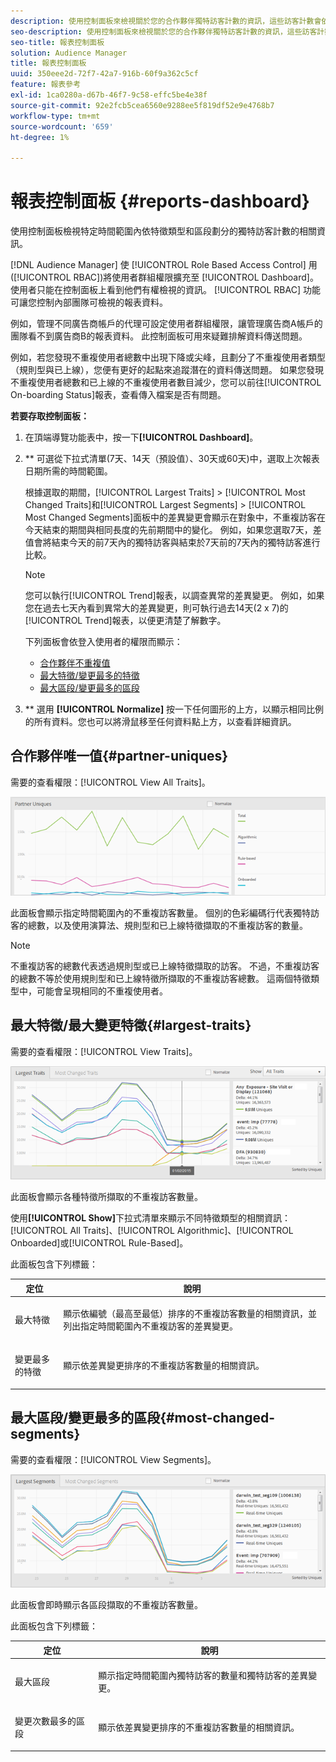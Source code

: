 ```yaml
---
description: 使用控制面板來檢視關於您的合作夥伴獨特訪客計數的資訊，這些訪客計數會依特徵類型和特定時段的區段來劃分。
seo-description: 使用控制面板來檢視關於您的合作夥伴獨特訪客計數的資訊，這些訪客計數會依特徵類型和特定時段的區段來劃分。
seo-title: 報表控制面板
solution: Audience Manager
title: 報表控制面板
uuid: 350eee2d-72f7-42a7-916b-60f9a362c5cf
feature: 報表參考
exl-id: 1ca0280a-d67b-46f7-9c58-effc5be4e38f
source-git-commit: 92e2fcb5cea6560e9288ee5f819df52e9e4768b7
workflow-type: tm+mt
source-wordcount: '659'
ht-degree: 1%

---
```


# 報表控制面板 {#reports-dashboard}

使用控制面板檢視特定時間範圍內依特徵類型和區段劃分的獨特訪客計數的相關資訊。

<!-- 

c_dashboard.xml

 -->

[!DNL Audience Manager] 使 [!UICONTROL Role Based Access Control] 用([!UICONTROL RBAC])將使用者群組權限擴充至 [!UICONTROL Dashboard]。使用者只能在控制面板上看到他們有權檢視的資訊。 [!UICONTROL RBAC] 功能可讓您控制內部團隊可檢視的報表資料。

例如，管理不同廣告商帳戶的代理可設定使用者群組權限，讓管理廣告商A帳戶的團隊看不到廣告商B的報表資料。 此控制面板可用來疑難排解資料傳送問題。

例如，若您發現不重複使用者總數中出現下降或尖峰，且劃分了不重複使用者類型（規則型與已上線），您便有更好的起點來追蹤潛在的資料傳送問題。 如果您發現不重複使用者總數和已上線的不重複使用者數目減少，您可以前往[!UICONTROL On-boarding Status]報表，查看傳入檔案是否有問題。

**若要存取控制面板：**

1. 在頂端導覽功能表中，按一下&#x200B;**[!UICONTROL Dashboard]**。
2. ** 可選從下拉式清單(7天、14天（預設值）、30天或60天)中，選取上次報表日期所需的時間範圍。

   根據選取的期間，[!UICONTROL Largest Traits] > [!UICONTROL Most Changed Traits]和[!UICONTROL Largest Segments] > [!UICONTROL Most Changed Segments]面板中的差異變更會顯示在對象中，不重複訪客在今天結束的期間與相同長度的先前期間中的變化。 例如，如果您選取7天，差值會將結束今天的前7天內的獨特訪客與結束於7天前的7天內的獨特訪客進行比較。

   >[!NOTE]
   >
   >您可以執行[!UICONTROL Trend]報表，以調查異常的差異變更。 例如，如果您在過去七天內看到異常大的差異變更，則可執行過去14天(2 x 7)的[!UICONTROL Trend]報表，以便更清楚了解數字。

   下列面板會依登入使用者的權限而顯示：

   * [合作夥伴不重複值](../reporting/reports-dashboard.md#partner-uniques)
   * [最大特徵/變更最多的特徵](../reporting/reports-dashboard.md#largest-traits)
   * [最大區段/變更最多的區段](../reporting/reports-dashboard.md#most-changed-segments)

3. ** 選用 **[!UICONTROL Normalize]** 按一下任何圖形的上方，以顯示相同比例的所有資料。您也可以將滑鼠移至任何資料點上方，以查看詳細資訊。

## 合作夥伴唯一值{#partner-uniques}

需要的查看權限：[!UICONTROL View All Traits]。

![](assets/partner_uniques.png)

此面板會顯示指定時間範圍內的不重複訪客數量。 個別的色彩編碼行代表獨特訪客的總數，以及使用演算法、規則型和已上線特徵擷取的不重複訪客的數量。

>[!NOTE]
>
>不重複訪客的總數代表透過規則型或已上線特徵擷取的訪客。 不過，不重複訪客的總數不等於使用規則型和已上線特徵所擷取的不重複訪客總數。 這兩個特徵類型中，可能會呈現相同的不重複使用者。

## 最大特徵/最大變更特徵{#largest-traits}

需要的查看權限：[!UICONTROL View Traits]。

![](assets/largest_traits.png)

此面板會顯示各種特徵所擷取的不重複訪客數量。

使用&#x200B;**[!UICONTROL Show]**&#x200B;下拉式清單來顯示不同特徵類型的相關資訊：[!UICONTROL All Traits]、[!UICONTROL Algorithmic]、[!UICONTROL Onboarded]或[!UICONTROL Rule-Based]。

此面板包含下列標籤：

<table id="table_DA48BDEB4E0143BEA4EB85AC26FF6AE3"> 
 <thead> 
  <tr> 
   <th colname="col1" class="entry"> 定位 </th> 
   <th colname="col2" class="entry"> 說明 </th> 
  </tr> 
 </thead>
 <tbody> 
  <tr> 
   <td colname="col1"> <p><span class="wintitle"> 最大特徵</span> </p> </td> 
   <td colname="col2"> <p>顯示依編號（最高至最低）排序的不重複訪客數量的相關資訊，並列出指定時間範圍內不重複訪客的差異變更。 </p> </td> 
  </tr> 
  <tr> 
   <td colname="col1"> <p><span class="wintitle"> 變更最多的特徵</span> </p> </td> 
   <td colname="col2"> <p>顯示依差異變更排序的不重複訪客數量的相關資訊。 </p> </td> 
  </tr> 
 </tbody> 
</table>

## 最大區段/變更最多的區段{#most-changed-segments}

需要的查看權限：[!UICONTROL View Segments]。

![](assets/largest_segments.png)

此面板會即時顯示各區段擷取的不重複訪客數量。

此面板包含下列標籤：

<table id="table_8E22E0579FA74C5A86CC40B40B2548BE"> 
 <thead> 
  <tr> 
   <th colname="col1" class="entry"> 定位 </th> 
   <th colname="col2" class="entry"> 說明 </th> 
  </tr> 
 </thead>
 <tbody> 
  <tr> 
   <td colname="col1"> <p><span class="wintitle"> 最大區段</span> </p> </td> 
   <td colname="col2"> <p>顯示指定時間範圍內獨特訪客的數量和獨特訪客的差異變更。 </p> </td> 
  </tr> 
  <tr> 
   <td colname="col1"> <p><span class="wintitle"> 變更次數最多的區段</span> </p> </td> 
   <td colname="col2"> <p>顯示依差異變更排序的不重複訪客數量的相關資訊。 </p> </td> 
  </tr> 
 </tbody> 
</table>
